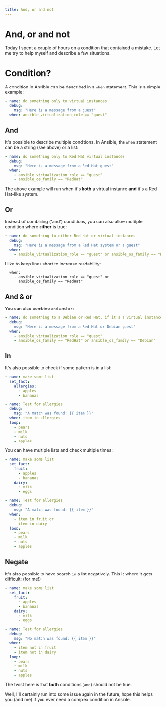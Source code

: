 ```yaml
---
title: And, or and not
---
```


# And, or and not

Today I spent a couple of hours on a condition that contained a mistake. Let me try to help myself and describe a few situations.

# Condition?

A condition in Ansible can be described in a `when` statement. This is a simple example:

```yaml
- name: do something only to virtual instances
  debug:
    msg: "Here is a message from a guest"
  when: ansible_virtualization_role == "guest"
```

## And

It's possible to describe multiple conditions. In Ansible, the `when` statement can be a string (see above) or a list:

```yaml
- name: do something only to Red Hat virtual instances
  debug:
    msg: "Here is a message from a Red Hat guest"
  when:
    - ansible_virtualization_role == "guest"
    - ansible_os_family == "RedHat"
```

The above example will run when it's **both** a virtual instance **and** it's a Red Hat-like system.

## Or

Instead of combining ('and') conditions, you can also allow multiple condition where **either** is true:

```yaml
- name: do something to either Red Hat or virtual instances
  debug:
    msg: "Here is a message from a Red Hat system or a guest"
  when:
    - ansible_virtualization_role == "guest" or ansible_os_family == "RedHat"
```

I like to keep lines short to increase readability:

```
  when:
    - ansible_virtualization_role == "guest" or
      ansible_os_family == "RedHat"
```

## And & or

You can also combine `and` and `or`:

```yaml
- name: do something to a Debian or Red Hat, if it's a virtual instances
  debug:
    msg: "Here is a message from a Red Hat or Debian guest"
  when:
    - ansible_virtualization_role == "guest"
    - ansible_os_family == "RedHat" or ansible_os_family == "Debian"
```

## In

It's also possible to check if some pattern is in a list:

```yaml
- name: make some list
  set_fact:
    allergies:
      - apples
      - bananas

- name: Test for allergies
  debug:
    msg: "A match was found: {{ item }}"
  when: item in allergies
  loop:
    - pears
    - milk
    - nuts
    - apples
```

You can have multiple lists and check multiple times:

```yaml
- name: make some list
  set_fact:
    fruit:
      - apples
      - bananas
    dairy:
      - milk
      - eggs

- name: Test for allergies
  debug:
    msg: "A match was found: {{ item }}"
  when:
    - item in fruit or
      item in dairy
  loop:
    - pears
    - milk
    - nuts
    - apples
```

## Negate

It's also possible to have search `in` a list negatively. This is where it gets difficult: (for me!)

```yaml
- name: make some list
  set_fact:
    fruit:
      - apples
      - bananas
    dairy:
      - milk
      - eggs

- name: Test for allergies
  debug:
    msg: "No match was found: {{ item }}"
  when:
    - item not in fruit
    - item not in dairy
  loop:
    - pears
    - milk
    - nuts
    - apples
```

The twist here is that **both** conditions (`and`) should not be true.

Well, I'll certainly run into some issue again in the future, hope this helps you (and me) if you ever need a complex condition in Ansible.
